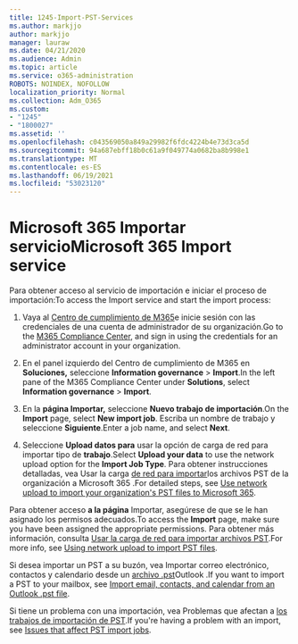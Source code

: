 ```yaml
---
title: 1245-Import-PST-Services
ms.author: markjjo
author: markjjo
manager: lauraw
ms.date: 04/21/2020
ms.audience: Admin
ms.topic: article
ms.service: o365-administration
ROBOTS: NOINDEX, NOFOLLOW
localization_priority: Normal
ms.collection: Adm_O365
ms.custom:
- "1245"
- "1800027"
ms.assetid: ''
ms.openlocfilehash: c043569050a849a29982f6fdc4224b4e73d3ca5d
ms.sourcegitcommit: 94a687ebff18b0c61a9f049774a0682ba8b998e1
ms.translationtype: MT
ms.contentlocale: es-ES
ms.lasthandoff: 06/19/2021
ms.locfileid: "53023120"
---
```

# <a name="microsoft-365-import-service"></a><span data-ttu-id="fa113-102">Microsoft 365 Importar servicio</span><span class="sxs-lookup"><span data-stu-id="fa113-102">Microsoft 365 Import service</span></span>

<span data-ttu-id="fa113-103">Para obtener acceso al servicio de importación e iniciar el proceso de importación:</span><span class="sxs-lookup"><span data-stu-id="fa113-103">To access the Import service and start the import process:</span></span>

1. <span data-ttu-id="fa113-104">Vaya al [Centro de cumplimiento de M365](https://compliance.microsoft.com/)e inicie sesión con las credenciales de una cuenta de administrador de su organización.</span><span class="sxs-lookup"><span data-stu-id="fa113-104">Go to the [M365 Compliance Center](https://compliance.microsoft.com/), and sign in using the credentials for an administrator account in your organization.</span></span>

1. <span data-ttu-id="fa113-105">En el panel izquierdo del Centro de cumplimiento de M365 en **Soluciones,** seleccione **Information governance**  >  **Import**.</span><span class="sxs-lookup"><span data-stu-id="fa113-105">In the left pane of the M365 Compliance Center under **Solutions**, select **Information governance** > **Import**.</span></span>

1. <span data-ttu-id="fa113-106">En la **página Importar,** seleccione **Nuevo trabajo de importación**.</span><span class="sxs-lookup"><span data-stu-id="fa113-106">On the **Import** page, select **New import job**.</span></span> <span data-ttu-id="fa113-107">Escriba un nombre de trabajo y seleccione **Siguiente**.</span><span class="sxs-lookup"><span data-stu-id="fa113-107">Enter a job name, and select **Next**.</span></span>

1. <span data-ttu-id="fa113-108">Seleccione **Upload datos para** usar la opción de carga de red para importar tipo de **trabajo**.</span><span class="sxs-lookup"><span data-stu-id="fa113-108">Select **Upload your data** to use the network upload option for the **Import Job Type**.</span></span> <span data-ttu-id="fa113-109">Para obtener instrucciones detalladas, vea Usar la carga [de red para importar](/compliance/use-network-upload-to-import-pst-files)los archivos PST de la organización a Microsoft 365 .</span><span class="sxs-lookup"><span data-stu-id="fa113-109">For detailed steps, see [Use network upload to import your organization's PST files to Microsoft 365](/compliance/use-network-upload-to-import-pst-files).</span></span>

<span data-ttu-id="fa113-110">Para obtener acceso **a la página** Importar, asegúrese de que se le han asignado los permisos adecuados.</span><span class="sxs-lookup"><span data-stu-id="fa113-110">To access the **Import** page, make sure you have been assigned the appropriate permissions.</span></span> <span data-ttu-id="fa113-111">Para obtener más información, consulta [Usar la carga de red para importar archivos PST](/microsoft-365/compliance/importing-pst-files-to-office-365#using-network-upload-to-import-pst-files).</span><span class="sxs-lookup"><span data-stu-id="fa113-111">For more info, see [Using network upload to import PST files](/microsoft-365/compliance/importing-pst-files-to-office-365#using-network-upload-to-import-pst-files).</span></span>

<span data-ttu-id="fa113-112">Si desea importar un PST a su buzón, vea Importar correo electrónico, contactos y calendario desde un [archivo .pst](https://support.office.com/article/import-email-contacts-and-calendar-from-an-outlook-pst-file-431a8e9a-f99f-4d5f-ae48-ded54b3440ac)Outlook .</span><span class="sxs-lookup"><span data-stu-id="fa113-112">If you want to import a PST to your mailbox, see [Import email, contacts, and calendar from an Outlook .pst file](https://support.office.com/article/import-email-contacts-and-calendar-from-an-outlook-pst-file-431a8e9a-f99f-4d5f-ae48-ded54b3440ac).</span></span>

<span data-ttu-id="fa113-113">Si tiene un problema con una importación, vea Problemas que afectan a [los trabajos de importación de PST](/office365/troubleshoot/pst-import-service/issues-with-pst-import-job).</span><span class="sxs-lookup"><span data-stu-id="fa113-113">If you're having a problem with an import, see [Issues that affect PST import jobs](/office365/troubleshoot/pst-import-service/issues-with-pst-import-job).</span></span>

